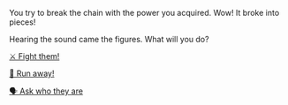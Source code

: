You try to break the chain with the power you acquired. Wow! It broke into pieces!

Hearing the sound came the figures. What will you do?

[⚔️ Fight them! ](../WIP.md)

[🏃 Run away!](../1/1-A.md)

[🗣 Ask who they are](../WIP.md)
